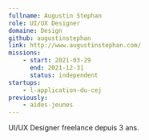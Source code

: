 ```yaml
---
fullname: Augustin Stephan
role: UI/UX Designer
domaine: Design
github: augustinstephan
link: http://www.augustinstephan.com/
missions:
    - start: 2021-03-29
      end: 2021-12-31
      status: independent
startups:
    - l-application-du-cej
previously:
    - aides-jeunes
---
```


UI/UX Designer freelance depuis 3 ans.
